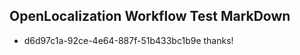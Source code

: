## OpenLocalization Workflow Test MarkDown
* d6d97c1a-92ce-4e64-887f-51b433bc1b9e thanks!

<!--HONumber=Aug16_HO3-->


